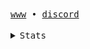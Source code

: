 <samp>
<a href="https://catdeal3r.port0.org">www</a> • <a href="https://discord.com/users/1308276713410658385">discord</a>
</samp>
<br> <br>
<details>
  <summary><samp>Stats</samp></summary>
  
  ![catdeal3r's GitHub stats](https://github-readme-stats.vercel.app/api?username=catdeal3r&show_icons=false&theme=dark&hide_border=true&bg_color=0d1117)
  
</details>
